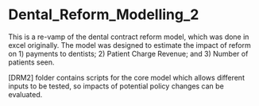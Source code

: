 # Dental_Reform_Modelling_2

This is a re-vamp of the dental contract reform model, which was done in excel originally. 
The model was designed to estimate the impact of reform on 1) payments to dentists; 2) Patient Charge Revenue; and 3) Number of patients seen. 

[DRM2] folder contains scripts for the core model which allows different inputs to be tested, so impacts of potential policy changes can be evaluated. 

